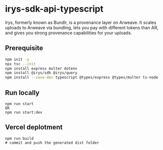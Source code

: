 # irys-sdk-api-typescript

Irys, formerly known as Bundlr, is a provenance layer on Arweave. It scales uploads to Arweave via bundling, lets you pay with different tokens than AR, and gives you strong provenance capabilities for your uploads.

## Prerequisite

```bash
npm init -y
npx tsc --init
npm install express multer dotenv
npm install @irys/sdk @irys/query
npm install --save-dev typescript @types/express @types/multer ts-node ts-node-dev @types/node nodemon @types/dotenv
```

## Run locally

```
npm run start
OR
npm run start:dev
```

## Vercel deplotment

```
npm run build
# commit and push the generated dist folder
```
